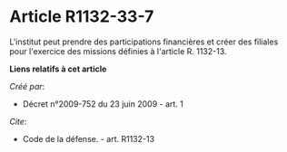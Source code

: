 # Article R1132-33-7

L'institut peut prendre des participations financières et créer des filiales pour l'exercice des missions définies à
l'article R. 1132-13.

**Liens relatifs à cet article**

_Créé par_:

  - Décret n°2009-752 du 23 juin 2009 - art. 1

_Cite_:

  - Code de la défense. - art. R1132-13
